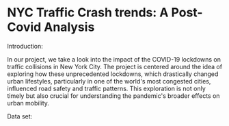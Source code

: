 # NYC Traffic Crash trends: A Post-Covid Analysis
Introduction: 

In our project, we take a look into the impact of the COVID-19 lockdowns on traffic collisions in New York City. The project is centered around the idea of exploring how these unprecedented lockdowns, which drastically changed urban lifestyles, particularly in one of the world's most congested cities, influenced road safety and traffic patterns. This exploration is not only timely but also crucial for understanding the pandemic's broader effects on urban mobility.

Data set:

